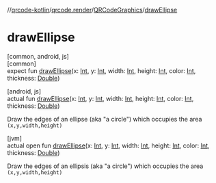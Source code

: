 //[qrcode-kotlin](../../../index.md)/[qrcode.render](../index.md)/[QRCodeGraphics](index.md)/[drawEllipse](draw-ellipse.md)

# drawEllipse

[common, android, js]\
[common]\
expect fun [drawEllipse](draw-ellipse.md)(x: [Int](https://kotlinlang.org/api/latest/jvm/stdlib/kotlin-stdlib/kotlin/-int/index.html), y: [Int](https://kotlinlang.org/api/latest/jvm/stdlib/kotlin-stdlib/kotlin/-int/index.html), width: [Int](https://kotlinlang.org/api/latest/jvm/stdlib/kotlin-stdlib/kotlin/-int/index.html), height: [Int](https://kotlinlang.org/api/latest/jvm/stdlib/kotlin-stdlib/kotlin/-int/index.html), color: [Int](https://kotlinlang.org/api/latest/jvm/stdlib/kotlin-stdlib/kotlin/-int/index.html), thickness: [Double](https://kotlinlang.org/api/latest/jvm/stdlib/kotlin-stdlib/kotlin/-double/index.html))

[android, js]\
actual fun [drawEllipse](draw-ellipse.md)(x: [Int](https://kotlinlang.org/api/latest/jvm/stdlib/kotlin-stdlib/kotlin/-int/index.html), y: [Int](https://kotlinlang.org/api/latest/jvm/stdlib/kotlin-stdlib/kotlin/-int/index.html), width: [Int](https://kotlinlang.org/api/latest/jvm/stdlib/kotlin-stdlib/kotlin/-int/index.html), height: [Int](https://kotlinlang.org/api/latest/jvm/stdlib/kotlin-stdlib/kotlin/-int/index.html), color: [Int](https://kotlinlang.org/api/latest/jvm/stdlib/kotlin-stdlib/kotlin/-int/index.html), thickness: [Double](https://kotlinlang.org/api/latest/jvm/stdlib/kotlin-stdlib/kotlin/-double/index.html))

Draw the edges of an ellipse (aka &quot;a circle&quot;) which occupies the area `(x,y,width,height)`

[jvm]\
actual open fun [drawEllipse](draw-ellipse.md)(x: [Int](https://kotlinlang.org/api/latest/jvm/stdlib/kotlin-stdlib/kotlin/-int/index.html), y: [Int](https://kotlinlang.org/api/latest/jvm/stdlib/kotlin-stdlib/kotlin/-int/index.html), width: [Int](https://kotlinlang.org/api/latest/jvm/stdlib/kotlin-stdlib/kotlin/-int/index.html), height: [Int](https://kotlinlang.org/api/latest/jvm/stdlib/kotlin-stdlib/kotlin/-int/index.html), color: [Int](https://kotlinlang.org/api/latest/jvm/stdlib/kotlin-stdlib/kotlin/-int/index.html), thickness: [Double](https://kotlinlang.org/api/latest/jvm/stdlib/kotlin-stdlib/kotlin/-double/index.html))

Draw the edges of an ellipsis (aka &quot;a circle&quot;) which occupies the area `(x,y,width,height)`
